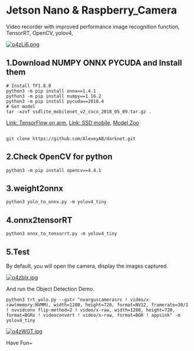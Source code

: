 # Jetson Nano & Raspberry_Camera
Video recorder with improved performance image recognition function, TensorRT, OpenCV, yolov4, 

[![o4zLi6.png](https://s1.ax1x.com/2021/12/10/o4zLi6.png)](https://imgtu.com/i/o4zLi6)

## 1.Download NUMPY ONNX PYCUDA and Install them
<pre><code># Install TF1.8.0
python3 -m pip install onnx==1.4.1
python3 -m pip install numpy==1.16.2
python3 -m pip install pycuda==2018.4
# Get model
tar -xzvf ssdlite_mobilenet_v2_coco_2018_05_09.tar.gz .
</code></pre>
[Link: TensorFlow on arm](https://github.com/lhelontra/tensorflow-on-arm/releases),
[Link: SSD mobile](http://download.tensorflow.org/models/object_detection/ssdlite_mobilenet_v2_coco_2018_05_09.tar.gz),
[Model Zoo](https://github.com/tensorflow/models/blob/master/research/object_detection/g3doc/detection_model_zoo.md)
<pre><code>
git clone https://github.com/AlexeyAB/darknet.git
</code></pre>

## 2.Check OpenCV for python
<pre><code>python3 -m pip install opencv==4.4.1
</code></pre>

## 3.weight2onnx
<pre><code>python3 yolo_to_onnx.py -m yolov4_tiny</code></pre>

## 4.onnx2tensorRT
<pre><code>python3 onnx_to_tensorrt.py -m yolov4_tiny</code></pre>

## 5.Test
By default, you will open the camera, display the images captured.

[![o4zbIx.jpg](https://s1.ax1x.com/2021/12/10/o4zbIx.jpg)](https://imgtu.com/i/o4zbIx)

And run the Object Detection Demo.
<pre><code>python3 trt_yolo.py --gstr "nvarguscamerasrc ! video/x-raw(memory:NVMM), width=1280, height=720, format=NV12, framerate=30/1 ! nvvidconv flip-method=2 ! video/x-raw, width=1280, height=720, format=BGRx ! videoconvert ! video/x-raw, format=BGR ! appsink" -m yolov4_tiny</code></pre>

[![o4zWGT.jpg](https://s1.ax1x.com/2021/12/10/o4zWGT.jpg)](https://imgtu.com/i/o4zWGT)

Have Fun~
